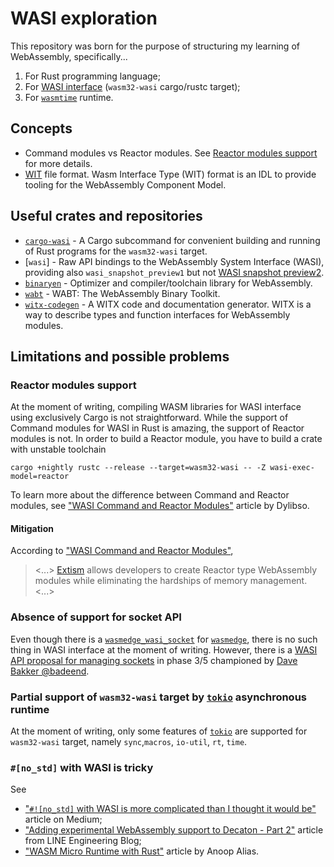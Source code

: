 # WASI exploration

This repository was born for the purpose of structuring my learning of WebAssembly, specifically...

1. For Rust programming language;
2. For [WASI interface] (`wasm32-wasi` cargo/rustc target);
3. For [`wasmtime`] runtime.

## Concepts

* Command modules vs Reactor modules. See [Reactor modules support](#reactor-modules-support) for more details.
* [WIT] file format. Wasm Interface Type (WIT) format is an IDL to provide tooling for the WebAssembly Component Model.

## Useful crates and repositories

* [`cargo-wasi`] - A Cargo subcommand for convenient building and running of Rust programs for the `wasm32-wasi` target.
* [`wasi`] - Raw API bindings to the WebAssembly System Interface (WASI), providing also `wasi_snapshot_preview1` but not [WASI snapshot preview2](https://github.com/nodejs/uvwasi/issues/59).
* [`binaryen`] - Optimizer and compiler/toolchain library for WebAssembly.
* [`wabt`] - WABT: The WebAssembly Binary Toolkit.
* [`witx-codegen`] - A WITX code and documentation generator. WITX is a way to describe types and function interfaces for WebAssembly modules.

## Limitations and possible problems

### Reactor modules support

At the moment of writing, compiling WASM libraries for WASI interface using exclusively Cargo is not straightforward. While the support of Command modules for WASI in Rust is amazing, the support of Reactor modules is not. In order to build a Reactor module, you have to build a crate with unstable toolchain

```console
cargo +nightly rustc --release --target=wasm32-wasi -- -Z wasi-exec-model=reactor
```

To learn more about the difference between Command and Reactor modules, see ["WASI Command and Reactor Modules"] article by Dylibso.

#### Mitigation

According to ["WASI Command and Reactor Modules"],

> <...> [Extism] allows developers to create Reactor type WebAssembly modules while eliminating the hardships of memory management. <...>

### Absence of support for socket API

Even though there is a [`wasmedge_wasi_socket`] for [`wasmedge`], there is no such thing in WASI interface at the moment of writing. However, there is a [WASI API proposal for managing sockets] in phase 3/5 championed by [Dave Bakker @badeend].

### Partial support of `wasm32-wasi` target by [`tokio`] asynchronous runtime

At the moment of writing, only some features of [`tokio`] are supported for `wasm32-wasi` target, namely `sync`,`macros`, `io-util`, `rt`, `time`.

### `#[no_std]`  with WASI is tricky

See

* ["`#![no_std]` with WASI is more complicated than I thought it would be"][no_std_with_wasi] article on Medium;
* ["Adding experimental WebAssembly support to Decaton - Part 2"][wasm_support_to_decathon] article from LINE Engineering Blog;
* ["WASM Micro Runtime with Rust"][wasm_micro_runtime] article by Anoop Alias.

[`cargo-wasi`]: https://crates.io/crates/cargo-wasi
[`binaryen`]: https://github.com/webassembly/binaryen
[`wabt`]: https://github.com/WebAssembly/wabt
[`witx-codegen`]: https://crates.io/crates/witx-codegen
[WASI interface]: https://wasi.dev/
[`wasmtime`]: https://wasmtime.dev/
["WASI Command and Reactor Modules"]: https://dylibso.com/blog/wasi-command-reactor/
[Extism]: https://github.com/extism/extism
[`wasmedge_wasi_socket`]: https://crates.io/crates/wasmedge_wasi_socket
[`wasmedge`]: https://wasmedge.org/
[WASI API proposal for managing sockets]: https://github.com/WebAssembly/wasi-sockets
[Dave Bakker @badeend]: https://github.com/badeend
[`tokio`]: https://tokio.rs/
[no_std_with_wasi]: https://dev.to/thepuzzlemaker/nostd-with-wasi-is-more-complicated-than-i-thought-it-would-be-14j7
[wasm_support_to_decathon]: https://engineering.linecorp.com/en/blog/adding-experimental-webassembly-support-to-decaton-part-2
[wasm_micro_runtime]: https://anoopelias.github.io/posts/wasm-micro-runtime-with-rust/
[WIT]: https://github.com/WebAssembly/component-model/blob/main/design/mvp/WIT.md
